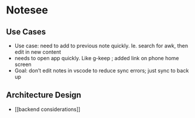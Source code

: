 # Notesee

## Use Cases

- Use case: need to add to previous note quickly. Ie. search for awk, then edit in new content
- needs to open app quickly. Like g-keep ; added link on phone home screen
- Goal: don’t edit notes in vscode to reduce sync errors; just sync to back up

## Architecture Design

- [[backend considerations]]